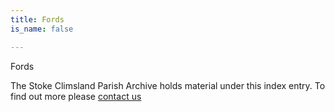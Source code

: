 ```yaml
---
title: Fords
is_name: false

---
```


Fords


The Stoke Climsland Parish Archive holds material under this index entry. To find out more please [contact us](/contact/)

